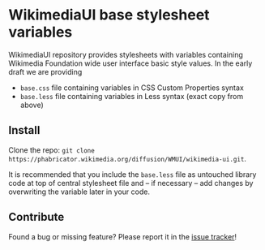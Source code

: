 # WikimediaUI base stylesheet variables

WikimediaUI repository provides stylesheets with variables containing
Wikimedia Foundation wide user interface basic style values.
In the early draft we are providing
 + `base.css` file containing variables in CSS Custom Properties syntax
 + `base.less` file containing variables in Less syntax (exact copy from above)

## Install
Clone the repo: `git clone https://phabricator.wikimedia.org/diffusion/WMUI/wikimedia-ui.git`.

It is recommended that you include the `base.less` file as untouched
library code at top of central stylesheet file and – if necessary –
add changes by overwriting the variable later in your code.

## Contribute
Found a bug or missing feature? Please report it in the [issue tracker](
https://phabricator.wikimedia.org/maniphest/task/create/?projects=UI-Standardization)!